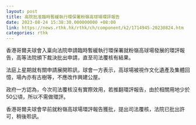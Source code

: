 ```yaml
---
layout: post
title: 高院批准臨時暫緩執行環保署粉嶺高球場環評報告
date: 2023-08-24 15:38:30.000000000 +08:00
link: https://news.rthk.hk/rthk/ch/component/k2/1714945-20230824.htm
categories: rthk
---
```


香港哥爾夫球會入稟向法院申請臨時暫緩執行環保署就粉嶺高球場發展的環評報告，高等法院頒下裁決批出申請，直至司法覆核有結果。

法庭上星期就有關申請展開聆訊，球會一方表示，高球場被視作文化遺產及集體回憶，場內亦有古樹等，不應改作興建公屋。

政府一方認為，今次司法覆核沒有實際效用，若推翻環評報告，由於相關用地少於50公頃，所以不需做環評。

香港哥爾夫球會早前就粉嶺高球場環評報告獲批，提出司法覆核，法院已批出許可，稍後聆訊。
